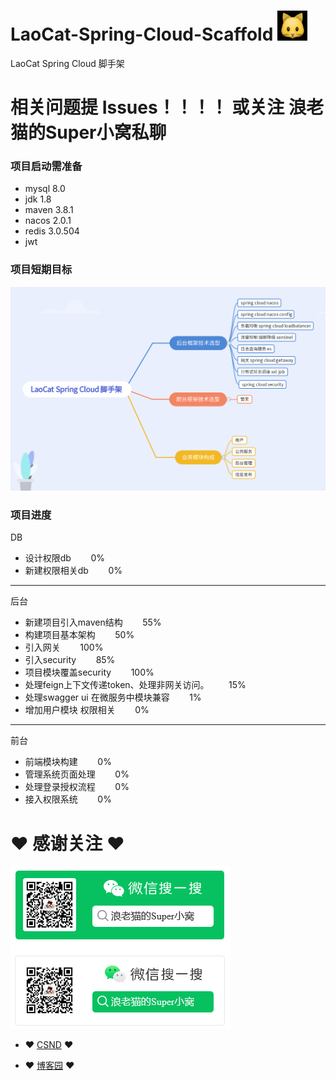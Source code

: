 # LaoCat-Spring-Cloud-Scaffold ![img.png](img.png)

LaoCat Spring Cloud 脚手架

# 相关问题提 Issues！！！！ 或关注 浪老猫的Super小窝私聊


### 项目启动需准备

* mysql 8.0
* jdk 1.8
* maven 3.8.1
* nacos 2.0.1
* redis 3.0.504
* jwt

### 项目短期目标

![target.png](a-doc/Target.png)


### 项目进度
DB
- 设计权限db   &nbsp;&nbsp;&nbsp;&nbsp;&nbsp;&nbsp;  0%
- 新建权限相关db   &nbsp;&nbsp;&nbsp;&nbsp;&nbsp;&nbsp;  0%

---

后台
- 新建项目引入maven结构   &nbsp;&nbsp;&nbsp;&nbsp;&nbsp;&nbsp;  55%
- 构建项目基本架构   &nbsp;&nbsp;&nbsp;&nbsp;&nbsp;&nbsp;  50%
- 引入网关        &nbsp;&nbsp;&nbsp;&nbsp;&nbsp;&nbsp;  100%
- 引入security   &nbsp;&nbsp;&nbsp;&nbsp;&nbsp;&nbsp;  85%
- 项目模块覆盖security   &nbsp;&nbsp;&nbsp;&nbsp;&nbsp;&nbsp;  100%
- 处理feign上下文传递token、处理非网关访问。   &nbsp;&nbsp;&nbsp;&nbsp;&nbsp;&nbsp;  15%
- 处理swagger ui 在微服务中模块兼容   &nbsp;&nbsp;&nbsp;&nbsp;&nbsp;&nbsp;  1%
- 增加用户模块 权限相关 &nbsp;&nbsp;&nbsp;&nbsp;&nbsp;&nbsp;  0%

----
前台
- 前端模块构建 &nbsp;&nbsp;&nbsp;&nbsp;&nbsp;&nbsp;  0%
- 管理系统页面处理 &nbsp;&nbsp;&nbsp;&nbsp;&nbsp;&nbsp;  0%
- 处理登录授权流程 &nbsp;&nbsp;&nbsp;&nbsp;&nbsp;&nbsp;  0%
- 接入权限系统 &nbsp;&nbsp;&nbsp;&nbsp;&nbsp;&nbsp;  0%


# ❤ 感谢关注 ❤
![img_1.png](img_1.png)

- ❤ [CSND](https://blog.csdn.net/ProGram_BlackCat) ❤

- ❤ [博客园](https://www.cnblogs.com/LaoCat/) ❤
